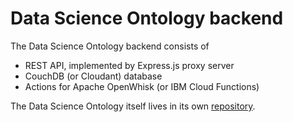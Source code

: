 # Data Science Ontology backend

The Data Science Ontology backend consists of
- REST API, implemented by Express.js proxy server
- CouchDB (or Cloudant) database
- Actions for Apache OpenWhisk (or IBM Cloud Functions)

The Data Science Ontology itself lives in its own
[repository](https://github.com/ibm/datascienceontology).
